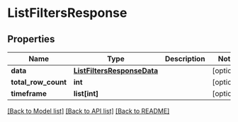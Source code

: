 # ListFiltersResponse

## Properties
Name | Type | Description | Notes
------------ | ------------- | ------------- | -------------
**data** | [**ListFiltersResponseData**](ListFiltersResponseData.md) |  | [optional] 
**total_row_count** | **int** |  | [optional] 
**timeframe** | **list[int]** |  | [optional] 

[[Back to Model list]](../README.md#documentation-for-models) [[Back to API list]](../README.md#documentation-for-api-endpoints) [[Back to README]](../README.md)


